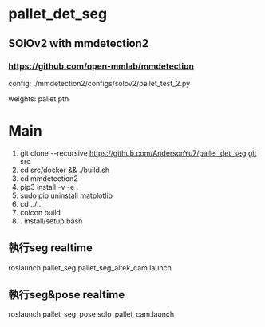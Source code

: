 # pallet_det_seg
## SOlOv2 with mmdetection2
### https://github.com/open-mmlab/mmdetection

config: ./mmdetection2/configs/solov2/pallet_test_2.py

weights: pallet.pth

# Main
1. git clone --recursive https://github.com/AndersonYu7/pallet_det_seg.git src
2. cd src/docker && ./build.sh
3. cd mmdetection2
4. pip3 install -v -e .
5. sudo pip uninstall matplotlib
7. cd ../..
8. colcon build
9. . install/setup.bash

## 執行seg realtime
roslaunch pallet_seg pallet_seg_altek_cam.launch

## 執行seg&pose realtime
roslaunch pallet_seg_pose solo_pallet_cam.launch
